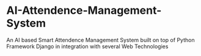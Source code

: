 # AI-Attendence-Management-System
An AI based Smart Attendence Management System built on top of Python Framework Django in integration with several Web Technologies
